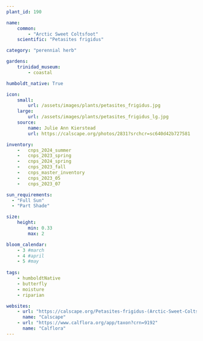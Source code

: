 ```yaml
---
plant_id: 190 

name: 
    common:  
        - "Arctic Sweet Coltsfoot"  
    scientific: "Petasites frigidus"  

category: "perennial herb"

gardens: 
    trinidad_museum:
        - coastal

humboldt_native: True

icon: 
    small: 
        url: /assets/images/plants/petasites_frigidus.jpg 
    large: 
        url: /assets/images/plants/petasites_frigidus_lg.jpg 
    source: 
        name: Julie Ann Kierstead 
        url: https://calscape.org/photos/2831?srchcr=sc640d42b727581 

inventory: 
    -   cnps_2024_summer
    -   cnps_2023_spring
    -   cnps_2024_spring
    -   cnps_2023_fall
    -   cnps_master_inventory
    -   cnps_2023_05 
    -   cnps_2023_07 

sun_requirements:
  - "Full Sun"
  - "Part Shade"

size:
    height: 
        min: 0.33 
        max: 2

bloom_calendar: 
    - 3 #march
    - 4 #april
    - 5 #may
 
tags: 
    - humboldtNative
    - butterfly
    - moisture
    - riparian

websites:
    - url: "https://calscape.org/Petasites-frigidus-(Arctic-Sweet-Coltsfoot)"
      name: "Calscape"
    - url: "https://www.calflora.org/app/taxon?crn=9192"
      name: "Calflora"
---
```

